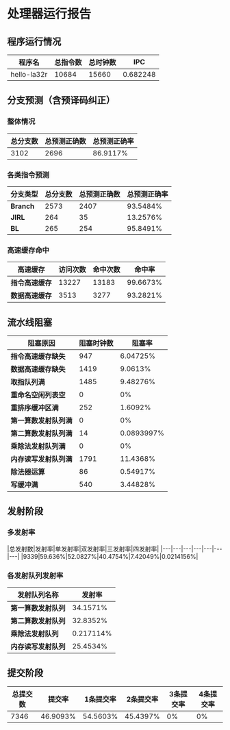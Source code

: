 # 处理器运行报告
## 程序运行情况
|程序名|总指令数|总时钟数|IPC|
|---|---|---|---|
|hello-la32r|10684|15660|0.682248|

## 分支预测（含预译码纠正）
### 整体情况
|总分支数|总预测正确数|总预测正确率|
|---|---|---|
|3102|2696|86.9117%|

### 各类指令预测
|分支类型|总分支数|总预测正确数|总预测正确率|
|---|---|---|---|
|**Branch**| 2573 | 2407 | 93.5484%|
|**JIRL**| 264 | 35 | 13.2576%|
|**BL**| 265 | 254 | 95.8491%|

### 高速缓存命中
|高速缓存|访问次数|命中次数|命中率|
|---|---|---|---|
|**指令高速缓存**| 13227 | 13183 | 99.6673%|
|**数据高速缓存**| 3513 | 3277 | 93.2821%|
## 流水线阻塞
|阻塞原因|阻塞时钟数|阻塞率|
|---|---|---|
|**指令高速缓存缺失**| 947 | 6.04725%|
|**数据高速缓存缺失**| 1419 | 9.0613%|
|**取指队列满**| 1485 | 9.48276%|
|**重命名空闲列表空**|0 | 0%|
|**重排序缓冲区满**|252 | 1.6092%|
|**第一算数发射队列满**|0 | 0%|
|**第二算数发射队列满**|14 | 0.0893997%|
|**乘除法发射队列满**|0 | 0%|
|**内存读写发射队列满**|1791 | 11.4368%|
|**除法器运算**|86 | 0.54917%|
|**写缓冲满**|540 | 3.44828%|

## 发射阶段
### 多发射率
|总发射数|发射率|单发射率|双发射率|三发射率|四发射率|
|---|---|---|---|---|---|---|
|9339|59.636%|52.0827%|40.4754%|7.42049%|0.0214156%|

### 各发射队列发射率
|发射队列名称|发射率|
|---|---|
|**第一算数发射队列**|34.1571%|
|**第二算数发射队列**|32.8352%|
|**乘除法发射队列**|0.217114%|
|**内存读写发射队列**|25.4534%|

## 提交阶段
|总提交数|提交率|1条提交率|2条提交率|3条提交率|4条提交率|
|---|---|---|---|---|---|
|7346|46.9093%|54.5603%|45.4397%|0%|0%|
